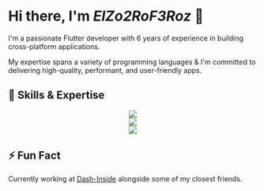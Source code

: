 # Hi there, I'm ***ElZo2RoF3Roz*** 👋

I'm a passionate Flutter developer with 6 years of experience in building cross-platform applications. 

My expertise spans a variety of programming languages & I'm committed to delivering high-quality, performant, and user-friendly apps.

## 🔧 Skills & Expertise

<div align="center">
  <img src="https://skillicons.dev/icons?i=dart,flutter,,,lua,raspberrypi" />
</div>

<div align="center">
  <img src="https://skillicons.dev/icons?i=cpp,go,swift,,py,postgres,mysql" />
</div>

<div align="center">
  <img src="https://skillicons.dev/icons?i=js,firebase,,,vscode,vim" />
</div>


## ⚡ Fun Fact

Currently working at [Dash-Inside](https://github.com/Dash-Inside) alongside some of my closest friends.